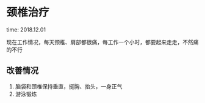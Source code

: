 # 颈椎治疗

time: 2018.12.01

现在工作情况，每天颈椎、肩部都很痛，每工作一个小时，都要起来走走，不然痛的不行

## 改善情况

1. 脑袋和颈椎保持垂直，挺胸、抬头，一身正气
2. 游泳锻炼